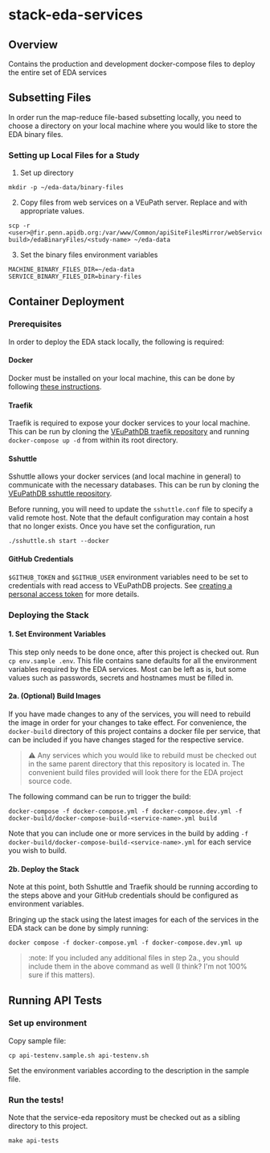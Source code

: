 # stack-eda-services
## Overview
Contains the production and development docker-compose files to deploy the entire set of EDA services

## Subsetting Files
In order run the map-reduce file-based subsetting locally, you need to choose a directory on your local machine where you would like to store the EDA binary files.

### Setting up Local Files for a Study
1. Set up directory
```
mkdir -p ~/eda-data/binary-files
```
2. Copy files from web services on a VEuPath server. Replace <user> and <current-build> with appropriate values.
```
scp -r <user>@fir.penn.apidb.org:/var/www/Common/apiSiteFilesMirror/webServices/VEuPathDB/<current-build>/edaBinaryFiles/<study-name> ~/eda-data
```
3. Set the binary files environment variables
```
MACHINE_BINARY_FILES_DIR=~/eda-data
SERVICE_BINARY_FILES_DIR=binary-files
```

## Container Deployment
### Prerequisites
In order to deploy the EDA stack locally, the following is required:
#### Docker
Docker must be installed on your local machine, this can be done by following [these instructions](https://docs.docker.com/engine/install/).

#### Traefik
Traefik is required to expose your docker services to your local machine. This can be run by cloning the [VEuPathDB traefik repository](https://github.com/VEuPathDB/docker-traefik) and running `docker-compose up -d` from within its root directory.

#### Sshuttle
Sshuttle allows your docker services (and local machine in general) to communicate with the necessary databases. This can be run by cloning the [VEuPathDB sshuttle repository](https://github.com/VEuPathDB/sshuttle).

Before running, you will need to update the `sshuttle.conf` file to specify a valid remote host. Note that the default configuration may contain a host that no longer exists. Once you have set the configuration, run 

```shell
./sshuttle.sh start --docker
```

#### GitHub Credentials
`$GITHUB_TOKEN` and `$GITHUB_USER` environment variables need to be set to credentials with read access to VEuPathDB projects. See [creating a personal access token](https://docs.github.com/en/authentication/keeping-your-account-and-data-secure/creating-a-personal-access-token) for more details.


### Deploying the Stack

#### 1. Set Environment Variables
This step only needs to be done once, after this project is checked out. Run `cp env.sample .env`. This file contains sane defaults for all the environment variables required by the EDA services. Most can be left as is, but some values such as passwords, secrets and hostnames must be filled in.

#### 2a. (Optional) Build Images
If you have made changes to any of the services, you will need to rebuild the image in order for your changes to take effect. For convenience, the `docker-build` directory of this project contains a docker file per service, that can be included if you have changes staged for the respective service.

> :warning: Any services which you would like to rebuild must be checked out in the same parent directory that this repository is located in. The convenient build files provided will look there for the EDA project source code.

The following command can be run to trigger the build:

```shell
docker-compose -f docker-compose.yml -f docker-compose.dev.yml -f docker-build/docker-compose-build-<service-name>.yml build
```

Note that you can include one or more services in the build by adding `-f docker-build/docker-compose-build-<service-name>.yml` for each service you wish to build.

#### 2b. Deploy the Stack
Note at this point, both Sshuttle and Traefik should be running according to the steps above and your GitHub credentials should be configured as environment variables.

Bringing up the stack using the latest images for each of the services in the EDA stack can be done by simply running:

```shell
docker compose -f docker-compose.yml -f docker-compose.dev.yml up
```

> :note: If you included any additional files in step 2a., you should include them in the above command as well (I think? I'm not 100% sure if this matters).

## Running API Tests

### Set up environment
Copy sample file:
```
cp api-testenv.sample.sh api-testenv.sh
```

Set the environment variables according to the description in the sample file.

### Run the tests!
Note that the service-eda repository must be checked out as a sibling directory to this project.

```
make api-tests
```

